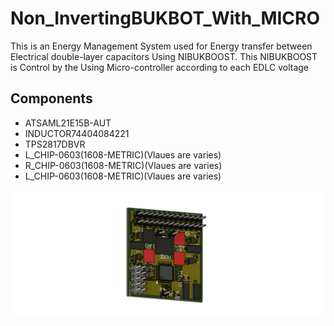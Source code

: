 # Non_InvertingBUKBOT_With_MICRO

This is an Energy Management System used for Energy transfer between Electrical double-layer capacitors Using NIBUKBOOST. This NIBUKBOOST is Control by the Using Micro-controller according to each EDLC voltage
##  Components
* ATSAML21E15B-AUT
* INDUCTOR74404084221
* TPS2817DBVR
* L_CHIP-0603(1608-METRIC)(Vlaues are varies)
* R_CHIP-0603(1608-METRIC)(Vlaues are varies)
* L_CHIP-0603(1608-METRIC)(Vlaues are varies)

![](https://github.com/TayasanM/Non_InvertingBUKBOT_With_MICRO/blob/main/NIBuckBoost_with_controller_V1%20v6.png)
